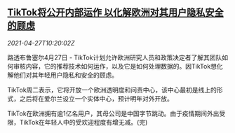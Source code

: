 <!--1619519462000-->
[TikTok将公开内部运作 以化解欧洲对其用户隐私安全的顾虑](https://cn.reuters.com/article/tiktok-eu-privacy-concern-0427-idCNKBS2CE13L)
------

<div><i>2021-04-27T10:20:02Z</i></div><p>路透布鲁塞尔4月27日 - TikTok计划允许欧洲研究人员和政策决定者了解其团队如何审核内容，它的推荐技术如何运作，以及它是如何处理数据的。因TikTok想化解他们对其年轻用户隐私和安全的顾虑。</p><p>TikTok周二表示，它将开放一个欧洲透明度和问责中心，该中心最初是线上的形式，之后将在爱尔兰设立一个实体中心，预计明年对外开放。</p><p>TikTok在欧洲拥有逾1亿名用户，其母公司是中国字节跳动。由于疫情期间外出受限，TikTok在年轻人中的受欢迎程度有增无减。(完)</p>
